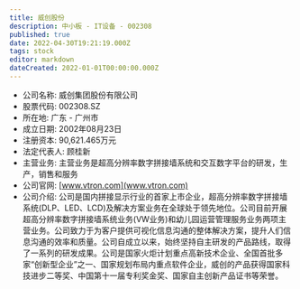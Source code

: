```yaml
---
title: 威创股份
description: 中小板 - IT设备 - 002308
published: true
date: 2022-04-30T19:21:19.000Z
tags: stock
editor: markdown
dateCreated: 2022-01-01T00:00:00.000Z
---
```


- 公司名称: 威创集团股份有限公司
- 股票代码: 002308.SZ
- 所在地: 广东 - 广州市
- 成立日期: 2002年08月23日
- 注册资本: 90,621.465万元
- 法定代表人: 顾桂新
- 主营业务: 主营业务是超高分辨率数字拼接墙系统和交互数字平台的研发，生产，销售和服务
- 公司官网: [www.vtron.com](www.vtron.com)
- 公司介绍: 公司是国内拼接显示行业的首家上市企业，超高分辨率数字拼接墙系统(DLP、LED、LCD)及解决方案业务在全球处于领先地位。公司目前开展超高分辨率数字拼接墙系统业务(VW业务)和幼儿园运营管理服务业务两项主营业务。公司致力于为客户提供可视化信息沟通的整体解决方案，提升人们信息沟通的效率和质量。公司自成立以来，始终坚持自主研发的产品路线，取得了一系列的研发成果。公司是国家火炬计划重点高新技术企业、全国首批多家“创新型企业”之一、国家规划布局内重点软件企业，威创的产品获得国家科技进步二等奖、中国第十一届专利奖金奖、国家自主创新产品证书等荣誉。


